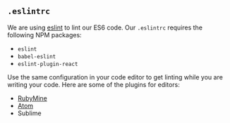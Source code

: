 ## `.eslintrc`

We are using [eslint](http://eslint.org/) to lint our ES6 code. Our `.eslintrc` requires the following NPM packages:

- `eslint`
- `babel-eslint`
- `eslint-plugin-react`

Use the same configuration in your code editor to get linting while you are writing your code. Here are some of the plugins for editors:

* [RubyMine](https://plugins.jetbrains.com/plugin/7494)
* [Atom](https://atom.io/packages/linter-eslint)
* Sublime